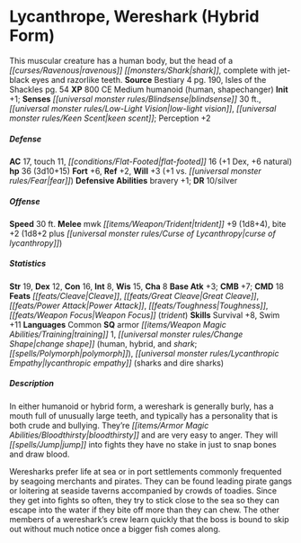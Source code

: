 ﻿---
cssclass: [monsters]
title1: Lycanthrope, Wereshark (Hybrid Form)
desc_short: This muscular creature has a human body, but the head of a ravenous shark,
  complete with jet-black eyes and razorlike teeth.
title2: Wereshark (Hybrid Form)
CR: 3
sources:
- name: Bestiary 4
  page: 190
  link: http://paizo.com/products/btpy91ds?Pathfinder-Roleplaying-Game-Bestiary-4
- name: Isles of the Shackles
  page: 54
  link: http://paizo.com/products/btpy8qzx?Pathfinder-Campaign-Setting-Isles-of-the-Shackles
XP: 800
alignment: CE
size: Medium
type: humanoid
subtypes:
- human
- shapechanger
initiative:
  bonus: 1
senses:
  blindsense: 30
  low-light vision: true
  keen scent: true
AC:
  AC: 17
  touch: 11
  flat_footed: 16
  components:
    dex: 1
    natural: 6
HP:
  HP: 36
  long: 3d10+15
saves:
  fort: 6
  ref: 2
  will: 3
  will_other: +1 vs. fear
defensive_abilities:
- bravery +1
DR:
- amount: 10
  weakness: silver
speeds:
  base: 30
attacks:
  melee:
  - - text: mwk trident +9 (1d8+4)
      entries:
      - - damage: 1d8+4
      attack: mwk trident
      bonus:
      - 9
    - text: bite +2 (1d8+2 plus curse of lycanthropy)
      entries:
      - - damage: 1d8+2
        - effect: curse of lycanthropy
      attack: bite
      bonus:
      - 2
ability_scores:
  STR: 19
  DEX: 12
  CON: 16
  INT: 8
  WIS: 15
  CHA: 8
BAB: 3
CMB: 7
CMD: 18
feats:
- name: Cleave
- name: Great Cleave
- name: Power Attack
- name: Toughness
- name: Weapon Focus (trident)
skills:
  Survival: 8
  Swim: 11
  Perception: 2
languages:
- Common
special_qualities:
- armor training 1
- change shape (human, hybrid, and shark; polymorph)
- lycanthropic empathy (sharks and dire sharks)
desc_long: |-
  In either humanoid or hybrid form, a wereshark is generally burly, has a mouth full of unusually large teeth, and typically has a personality that is both crude and bullying. They're bloodthirsty and are very easy to anger. They will jump into fights they have no stake in just to snap bones and draw blood.

  Weresharks prefer life at sea or in port settlements commonly frequented by seagoing merchants and pirates. They can be found leading pirate gangs or loitering at seaside taverns accompanied by crowds of toadies. Since they get into fights so often, they try to stick close to the sea so they can escape into the water if they bite off more than they can chew. The other members of a wereshark's crew learn quickly that the boss is bound to skip out without much notice once a bigger fish comes along.

---

# Lycanthrope, Wereshark (Hybrid Form)
This muscular creature has a human body, but the head of a _[[curses/Ravenous|ravenous]]_ _[[monsters/Shark|shark]]_, complete with jet-black eyes and razorlike teeth.
**Source** Bestiary 4 pg. 190, Isles of the Shackles pg. 54
**XP** 800
CE Medium humanoid (human, shapechanger)
**Init** +1; **Senses** _[[universal monster rules/Blindsense|blindsense]]_ 30 ft., _[[universal monster rules/Low-Light Vision|low-light vision]]_, _[[universal monster rules/Keen Scent|keen scent]]_; Perception +2

##### Defense

**AC** 17, touch 11, _[[conditions/Flat-Footed|flat-footed]]_ 16 (+1 Dex, +6 natural)
**hp** 36 (3d10+15)
**Fort** +6, **Ref** +2, **Will** +3 (+1 vs. _[[universal monster rules/Fear|fear]]_)
**Defensive Abilities** bravery +1; **DR** 10/silver

##### Offense
**Speed** 30 ft.
**Melee** mwk _[[items/Weapon/Trident|trident]]_ +9 (1d8+4), bite +2 (1d8+2 plus _[[universal monster rules/Curse of Lycanthropy|curse of lycanthropy]]_)

##### Statistics
**Str** 19, **Dex** 12, **Con** 16, **Int** 8, **Wis** 15, **Cha** 8
**Base Atk** +3; **CMB** +7; **CMD** 18
**Feats** _[[feats/Cleave|Cleave]]_, _[[feats/Great Cleave|Great Cleave]]_, _[[feats/Power Attack|Power Attack]]_, _[[feats/Toughness|Toughness]]_, _[[feats/Weapon Focus|Weapon Focus]]_ (_trident_)
**Skills** Survival +8, Swim +11
**Languages** Common
**SQ** armor _[[items/Weapon Magic Abilities/Training|training]]_ 1, _[[universal monster rules/Change Shape|change shape]]_ (human, hybrid, and _shark_; _[[spells/Polymorph|polymorph]]_), _[[universal monster rules/Lycanthropic Empathy|lycanthropic empathy]]_ (sharks and dire sharks)

##### Description

In either humanoid or hybrid form, a wereshark is generally burly, has a mouth full of unusually large teeth, and typically has a personality that is both crude and bullying. They’re _[[items/Armor Magic Abilities/Bloodthirsty|bloodthirsty]]_ and are very easy to anger. They will _[[spells/Jump|jump]]_ into fights they have no stake in just to snap bones and draw blood.

Weresharks prefer life at sea or in port settlements commonly frequented by seagoing merchants and pirates. They can be found leading pirate gangs or loitering at seaside taverns accompanied by crowds of toadies. Since they get into fights so often, they try to stick close to the sea so they can escape into the water if they bite off more than they can chew. The other members of a wereshark’s crew learn quickly that the boss is bound to skip out without much notice once a bigger fish comes along.